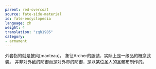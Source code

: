 ```yaml
---
parent: red-overcoat
source: fate-side-material
id: fate-encyclopedia
language: zh
weight: 4
translation: "zqh1985"
category:
- armament
---
```


外套指的就是披风[manteau]。
象征Archer的服装，实际上是一级品的概念武装。
并非对外敌的防御而是对外界的防御，是以某位圣人的圣骸布制作的。
